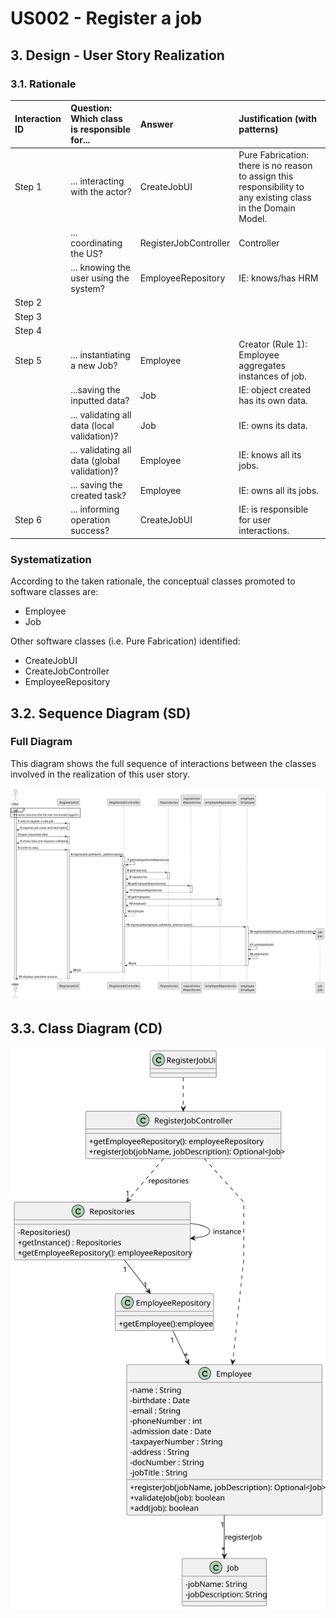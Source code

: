 # US002 - Register a job 

## 3. Design - User Story Realization 

### 3.1. Rationale

[//]: # (_**Note that SSD - Alternative One is adopted.**_)

| Interaction ID | Question: Which class is responsible for...   | Answer                | Justification (with patterns)                                                                                 |
|:---------------|:----------------------------------------------|:----------------------|:--------------------------------------------------------------------------------------------------------------|
| Step 1  		     | 	... interacting with the actor?              | CreateJobUI           | Pure Fabrication: there is no reason to assign this responsibility to any existing class in the Domain Model. |
| 			  		        | 	... coordinating the US?                     | RegisterJobController | Controller                                                                                                    |
| 			  		        | ... knowing the user using the system?        | EmployeeRepository    | IE: knows/has HRM                                                                                             |
| Step 2  		     | 							                                       |                       |                                                                                                               |
| Step 3  		     | 							                                       |                       |                                                                                                               |
| Step 4  		     | 							                                       |                       |                                                                                                               |
| Step 5			  		  | 	... instantiating a new Job?  | Employee              | Creator (Rule 1): Employee aggregates instances of job.                                             |
| 		             | 	...saving the inputted data?                 | Job                   | IE: object created has its own data.                                                                          |
| 		             | 	... validating all data (local validation)?  | Job                   | IE: owns its data.                                                                                            | 
| 			  		        | 	... validating all data (global validation)? | Employee              | IE: knows all its jobs.                                                                                       | 
| 			  		        | 	... saving the created task?                 | Employee              | IE: owns all its jobs.                                                                                        | 
| Step 6  		     | 	... informing operation success?             | CreateJobUI           | IE: is responsible for user interactions.                                                                     | 

### Systematization ##

According to the taken rationale, the conceptual classes promoted to software classes are: 

* Employee
* Job

Other software classes (i.e. Pure Fabrication) identified: 

* CreateJobUI  
* CreateJobController
* EmployeeRepository



## 3.2. Sequence Diagram (SD)

[//]: # (_**Note that SSD - Alternative Two is adopted.**_)

### Full Diagram

This diagram shows the full sequence of interactions between the classes involved in the realization of this user story.

![Sequence Diagram - Full](svg/us002-sequence-diagram-full.svg)

[//]: # (### Split Diagrams)

[//]: # (The following diagram shows the same sequence of interactions between the classes involved in the realization of this user story, but it is split in partial diagrams to better illustrate the interactions between the classes.)

[//]: # (It uses Interaction Occurrence &#40;a.k.a. Interaction Use&#41;.)

[//]: # (![Sequence Diagram - split]&#40;svg/us006-sequence-diagram-split.svg&#41;)

[//]: # (**Get Task Category List Partial SD**)

[//]: # (![Sequence Diagram - Partial - Get Task Category List]&#40;svg/us006-sequence-diagram-partial-get-task-category-list.svg&#41;)

[//]: # (**Get Task Category Object**)

[//]: # (![Sequence Diagram - Partial - Get Task Category Object]&#40;svg/us006-sequence-diagram-partial-get-task-category.svg&#41;)

[//]: # (**Get Employee**)

[//]: # (![Sequence Diagram - Partial - Get Employee]&#40;svg/us006-sequence-diagram-partial-get-employee.svg&#41;)

[//]: # (**Create Task**)

[//]: # (![Sequence Diagram - Partial - Create Task]&#40;svg/us006-sequence-diagram-partial-create-task.svg&#41;)

## 3.3. Class Diagram (CD)

![Class Diagram](svg/us002-class-diagram.svg)